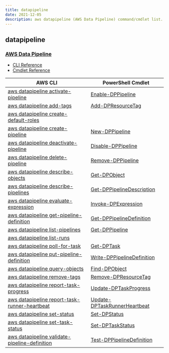 ```yaml
---
title: datapipeline
date: 2021-12-05
description: aws datapipeline (AWS Data Pipeline) command/cmdlet list.
---
```


## datapipeline

### [AWS Data Pipeline](https://aws.amazon.com/datapipeline/)

* [CLI Reference](https://docs.aws.amazon.com/cli/latest/reference/datapipeline/index.html)
* [Cmdlet Reference](https://docs.aws.amazon.com/powershell/latest/reference/items/AWS_Data_Pipeline_cmdlets.html)

|AWS CLI|PowerShell Cmdlet|
|----|----|
|[aws datapipeline activate-pipeline](https://docs.aws.amazon.com/cli/latest/reference/datapipeline/activate-pipeline.html)|[Enable-DPPipeline](https://docs.aws.amazon.com/powershell/latest/reference/items/Enable-DPPipeline.html)|
|[aws datapipeline add-tags](https://docs.aws.amazon.com/cli/latest/reference/datapipeline/add-tags.html)|[Add-DPResourceTag](https://docs.aws.amazon.com/powershell/latest/reference/items/Add-DPResourceTag.html)|
|[aws datapipeline create-default-roles](https://docs.aws.amazon.com/cli/latest/reference/datapipeline/create-default-roles.html)||
|[aws datapipeline create-pipeline](https://docs.aws.amazon.com/cli/latest/reference/datapipeline/create-pipeline.html)|[New-DPPipeline](https://docs.aws.amazon.com/powershell/latest/reference/items/New-DPPipeline.html)|
|[aws datapipeline deactivate-pipeline](https://docs.aws.amazon.com/cli/latest/reference/datapipeline/deactivate-pipeline.html)|[Disable-DPPipeline](https://docs.aws.amazon.com/powershell/latest/reference/items/Disable-DPPipeline.html)|
|[aws datapipeline delete-pipeline](https://docs.aws.amazon.com/cli/latest/reference/datapipeline/delete-pipeline.html)|[Remove-DPPipeline](https://docs.aws.amazon.com/powershell/latest/reference/items/Remove-DPPipeline.html)|
|[aws datapipeline describe-objects](https://docs.aws.amazon.com/cli/latest/reference/datapipeline/describe-objects.html)|[Get-DPObject](https://docs.aws.amazon.com/powershell/latest/reference/items/Get-DPObject.html)|
|[aws datapipeline describe-pipelines](https://docs.aws.amazon.com/cli/latest/reference/datapipeline/describe-pipelines.html)|[Get-DPPipelineDescription](https://docs.aws.amazon.com/powershell/latest/reference/items/Get-DPPipelineDescription.html)|
|[aws datapipeline evaluate-expression](https://docs.aws.amazon.com/cli/latest/reference/datapipeline/evaluate-expression.html)|[Invoke-DPExpression](https://docs.aws.amazon.com/powershell/latest/reference/items/Invoke-DPExpression.html)|
|[aws datapipeline get-pipeline-definition](https://docs.aws.amazon.com/cli/latest/reference/datapipeline/get-pipeline-definition.html)|[Get-DPPipelineDefinition](https://docs.aws.amazon.com/powershell/latest/reference/items/Get-DPPipelineDefinition.html)|
|[aws datapipeline list-pipelines](https://docs.aws.amazon.com/cli/latest/reference/datapipeline/list-pipelines.html)|[Get-DPPipeline](https://docs.aws.amazon.com/powershell/latest/reference/items/Get-DPPipeline.html)|
|[aws datapipeline list-runs](https://docs.aws.amazon.com/cli/latest/reference/datapipeline/list-runs.html)||
|[aws datapipeline poll-for-task](https://docs.aws.amazon.com/cli/latest/reference/datapipeline/poll-for-task.html)|[Get-DPTask](https://docs.aws.amazon.com/powershell/latest/reference/items/Get-DPTask.html)|
|[aws datapipeline put-pipeline-definition](https://docs.aws.amazon.com/cli/latest/reference/datapipeline/put-pipeline-definition.html)|[Write-DPPipelineDefinition](https://docs.aws.amazon.com/powershell/latest/reference/items/Write-DPPipelineDefinition.html)|
|[aws datapipeline query-objects](https://docs.aws.amazon.com/cli/latest/reference/datapipeline/query-objects.html)|[Find-DPObject](https://docs.aws.amazon.com/powershell/latest/reference/items/Find-DPObject.html)|
|[aws datapipeline remove-tags](https://docs.aws.amazon.com/cli/latest/reference/datapipeline/remove-tags.html)|[Remove-DPResourceTag](https://docs.aws.amazon.com/powershell/latest/reference/items/Remove-DPResourceTag.html)|
|[aws datapipeline report-task-progress](https://docs.aws.amazon.com/cli/latest/reference/datapipeline/report-task-progress.html)|[Update-DPTaskProgress](https://docs.aws.amazon.com/powershell/latest/reference/items/Update-DPTaskProgress.html)|
|[aws datapipeline report-task-runner-heartbeat](https://docs.aws.amazon.com/cli/latest/reference/datapipeline/report-task-runner-heartbeat.html)|[Update-DPTaskRunnerHeartbeat](https://docs.aws.amazon.com/powershell/latest/reference/items/Update-DPTaskRunnerHeartbeat.html)|
|[aws datapipeline set-status](https://docs.aws.amazon.com/cli/latest/reference/datapipeline/set-status.html)|[Set-DPStatus](https://docs.aws.amazon.com/powershell/latest/reference/items/Set-DPStatus.html)|
|[aws datapipeline set-task-status](https://docs.aws.amazon.com/cli/latest/reference/datapipeline/set-task-status.html)|[Set-DPTaskStatus](https://docs.aws.amazon.com/powershell/latest/reference/items/Set-DPTaskStatus.html)|
|[aws datapipeline validate-pipeline-definition](https://docs.aws.amazon.com/cli/latest/reference/datapipeline/validate-pipeline-definition.html)|[Test-DPPipelineDefinition](https://docs.aws.amazon.com/powershell/latest/reference/items/Test-DPPipelineDefinition.html)|

